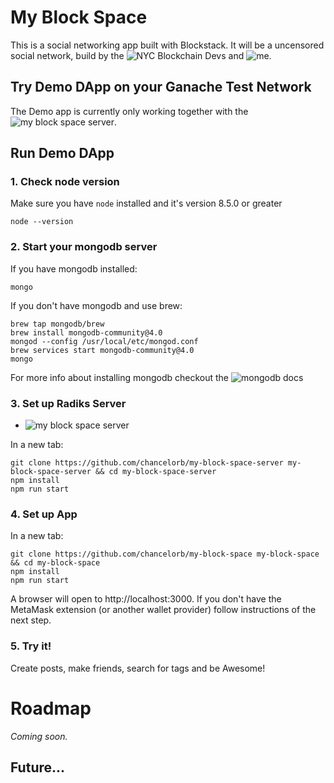 # My Block Space
This is a social networking app built with Blockstack.
It will be a uncensored social network, build by the ![NYC Blockchain Devs](https://www.meetup.com/nyc-blockchain-devs) and ![me](https://github.com/chancelorb).

## Try Demo DApp on your Ganache Test Network

The Demo app is currently only working together with the ![my block space server](https://github.com/chancelorb/my-block-space-server). 


## Run Demo DApp

### 1. Check node version

Make sure you have `node` installed and it's version 8.5.0 or greater

```
node --version
```
### 2. Start your mongodb server 
If you have mongodb installed:
```
mongo

```
If you don't have mongodb and use brew:
```
brew tap mongodb/brew
brew install mongodb-community@4.0
mongod --config /usr/local/etc/mongod.conf
brew services start mongodb-community@4.0
mongo
```
For more info about installing mongodb checkout the ![mongodb docs](https://docs.mongodb.com/manual/installation/)

### 3. Set up Radiks Server

- ![my block space server](https://github.com/chancelorb/my-block-space-server)

In a new tab:
```
git clone https://github.com/chancelorb/my-block-space-server my-block-space-server && cd my-block-space-server
npm install
npm run start
```

### 4. Set up App 

In a new tab:
```
git clone https://github.com/chancelorb/my-block-space my-block-space && cd my-block-space
npm install
npm run start
```

A browser will open to http://localhost:3000. If you don't have the MetaMask extension (or another wallet provider) follow instructions of the next step.



### 5. Try it!
Create posts, make friends, search for tags and be Awesome!

# Roadmap

*Coming soon.*

<!-- ## Alpha Release -->

<!-- * [ ] Users can submit content URLs into the system. -->

## Future...

